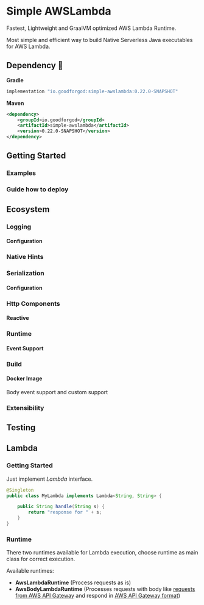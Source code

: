 # Simple AWSLambda

Fastest, Lightweight and GraalVM optimized AWS Lambda Runtime.

Most simple and efficient way to build Native Serverless Java executables for AWS Lambda.

## Dependency :rocket:

**Gradle**
```groovy
implementation "io.goodforgod:simple-awslambda:0.22.0-SNAPSHOT"
```

**Maven**
```xml
<dependency>
    <groupId>io.goodforgod</groupId>
    <artifactId>simple-awslambda</artifactId>
    <version>0.22.0-SNAPSHOT</version>
</dependency>
```

## Getting Started

### Examples

### Guide how to deploy

## Ecosystem


### Logging

#### Configuration

### Native Hints

### Serialization

#### Configuration

### Http Components

#### Reactive

### Runtime

#### Event Support

### Build

#### Docker Image

Body event support and custom support

### Extensibility



## Testing




## Lambda

### Getting Started

Just implement *Lambda* interface.

```java
@Singleton
public class MyLambda implements Lambda<String, String> {

    public String handle(String s) {
        return "response for " + s;
    }
}
```

### Runtime

There two runtimes available for Lambda execution, choose runtime as main class for correct execution.

Available runtimes:
- **AwsLambdaRuntime** (Process requests as is)
- **AwsBodyLambdaRuntime** (Processes requests with body like [requests from AWS API Gateway](https://docs.aws.amazon.com/apigateway/latest/developerguide/http-api-develop-integrations-lambda.html) and respond in [AWS API Gateway format](https://docs.aws.amazon.com/apigateway/latest/developerguide/http-api-develop-integrations-lambda.html))
